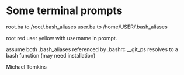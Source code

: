 Some terminal prompts
=====================

root.ba to /root/.bash_aliases
user.ba to /home/USER/.bash_aliases

root red
user yellow with username in prompt.

assume both
  .bash_aliases referenced by .bashrc
  __git_ps resolves to a bash function (may need installation)

Michael Tomkins

